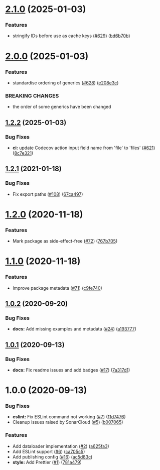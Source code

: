 # [2.1.0](https://github.com/Ezard/dataloaderx/compare/v2.0.0...v2.1.0) (2025-01-03)


### Features

* stringify IDs before use as cache keys ([#629](https://github.com/Ezard/dataloaderx/issues/629)) ([bd6b70b](https://github.com/Ezard/dataloaderx/commit/bd6b70bf12515c11326323937603bc8d189a89d4))

# [2.0.0](https://github.com/Ezard/dataloaderx/compare/v1.2.2...v2.0.0) (2025-01-03)


### Features

* standardise ordering of generics ([#628](https://github.com/Ezard/dataloaderx/issues/628)) ([e208e3c](https://github.com/Ezard/dataloaderx/commit/e208e3c84f81660a8ec22d3ae832a4376d4c81b8))


### BREAKING CHANGES

* the order of some generics have been changed

## [1.2.2](https://github.com/Ezard/dataloaderx/compare/v1.2.1...v1.2.2) (2025-01-03)


### Bug Fixes

* **ci:** update Codecov action input field name from 'file' to 'files' ([#621](https://github.com/Ezard/dataloaderx/issues/621)) ([8c7e321](https://github.com/Ezard/dataloaderx/commit/8c7e3210b16cf7d92002368a700648795912afe7))

## [1.2.1](https://github.com/Ezard/dataloaderx/compare/v1.2.0...v1.2.1) (2021-01-18)


### Bug Fixes

* Fix export paths ([#108](https://github.com/Ezard/dataloaderx/issues/108)) ([67ca497](https://github.com/Ezard/dataloaderx/commit/67ca497cd140bdea92b70b5c47fb57f048ddfb02))

# [1.2.0](https://github.com/Ezard/dataloaderx/compare/v1.1.0...v1.2.0) (2020-11-18)


### Features

* Mark package as side-effect-free ([#72](https://github.com/Ezard/dataloaderx/issues/72)) ([767b705](https://github.com/Ezard/dataloaderx/commit/767b70562c486022c1bdf31697644f1ed6ed3b12))

# [1.1.0](https://github.com/Ezard/dataloaderx/compare/v1.0.2...v1.1.0) (2020-11-18)


### Features

* Improve package metadata ([#71](https://github.com/Ezard/dataloaderx/issues/71)) ([c9fe740](https://github.com/Ezard/dataloaderx/commit/c9fe74094827c9b66bae2155d463b17c6467071d))

## [1.0.2](https://github.com/Ezard/dataloaderx/compare/v1.0.1...v1.0.2) (2020-09-20)


### Bug Fixes

* **docs:** Add missing examples and metadata ([#24](https://github.com/Ezard/dataloaderx/issues/24)) ([a193777](https://github.com/Ezard/dataloaderx/commit/a1937776c250bf026456c377ada888d96652c1fa))

## [1.0.1](https://github.com/Ezard/dataloaderx/compare/v1.0.0...v1.0.1) (2020-09-13)


### Bug Fixes

* **docs:** Fix readme issues and add badges ([#17](https://github.com/Ezard/dataloaderx/issues/17)) ([7a317d1](https://github.com/Ezard/dataloaderx/commit/7a317d1c8fee8f62e21b754d54137fdf220c3d90))

# 1.0.0 (2020-09-13)


### Bug Fixes

* **eslint:** Fix ESLint command not working ([#7](https://github.com/Ezard/dataloaderx/issues/7)) ([11d7476](https://github.com/Ezard/dataloaderx/commit/11d7476daef81b2d7b9b29fee81e1b2ccbefa008))
* Cleanup issues raised by SonarCloud ([#5](https://github.com/Ezard/dataloaderx/issues/5)) ([b007065](https://github.com/Ezard/dataloaderx/commit/b0070651699b9fe8dcbc6f4e6c95e590a9ec675e))


### Features

* Add dataloader implementation ([#2](https://github.com/Ezard/dataloaderx/issues/2)) ([a625fa3](https://github.com/Ezard/dataloaderx/commit/a625fa32eb931bc01b41aa16da29cf23c1d7ef9e))
* Add ESLint support ([#6](https://github.com/Ezard/dataloaderx/issues/6)) ([ca705c5](https://github.com/Ezard/dataloaderx/commit/ca705c598d2385a89e47226022520d431946f2d0))
* Add publishing config ([#16](https://github.com/Ezard/dataloaderx/issues/16)) ([ac5d83c](https://github.com/Ezard/dataloaderx/commit/ac5d83c54497b98b05db7f433cdcc1eef9501713))
* **style:** Add Prettier ([#1](https://github.com/Ezard/dataloaderx/issues/1)) ([781a479](https://github.com/Ezard/dataloaderx/commit/781a479ac6028e33abdc10e3d8dc354664d60529))
